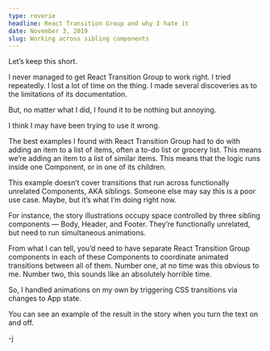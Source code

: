 ```yaml
---
type: reverie
headline: React Transition Group and why I hate it
date: November 3, 2019
slug: Working across sibling components
---
```


Let’s keep this short. 

I never managed to get React Transition Group to work right.  I tried repeatedly. I lost a lot of time on the thing. I made several discoveries as to the limitations of its documentation. 

But, no matter what I did, I found it to be nothing but annoying. 

I think I may have been trying to use it wrong. 

The best examples I found with React Transition Group had to do with adding an item to a list of items, often a to-do list or grocery list. This means we’re adding an item to a list of similar items. This means that the logic runs inside one Component, or in one of its children.

This example doesn’t cover transitions that run across functionally unrelated Components, AKA siblings. Someone else may say this is a poor use case. Maybe, but it’s what I’m doing right now.

For instance, the story illustrations occupy space controlled by three sibling components — Body, Header, and Footer. They’re functionally unrelated, but need to run simultaneous animations.

From what I can tell, you’d need to have separate React Transition Group components in each of these Components to coordinate animated transitions between all of them. Number one, at no time was this obvious to me. Number two, this sounds like an absolutely horrible time.

So, I handled animations on my own by triggering CSS transitions via changes to App state.

You can see an example of the result in the story when you turn the text on and off. 

-j